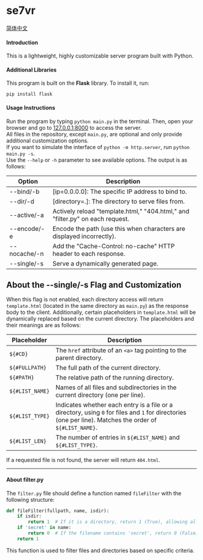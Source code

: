 
# se7vr
[简体中文](https://github.com/AIMAI3PIKUSERU/se7vr/blob/master/README_cn.md)
#### Introduction
This is a lightweight, highly customizable server program built with Python.

#### Additional Libraries
This program is built on the **Flask** library. To install it, run:

```shell
pip install flask
```

#### Usage Instructions

Run the program by typing `python main.py` in the terminal. Then, open your browser and go to [127.0.0.1:8000](http://127.0.0.1:8000) to access the server.  
All files in the repository, except `main.py`, are optional and only provide additional customization options.  
If you want to simulate the interface of `python -m http.server`, run `python main.py -s`.  
Use the `--help` or `-h` parameter to see available options. The output is as follows:

| Option      | Description |
|-------------|-------------|
| --bind/-b   | [ip=0.0.0.0]: The specific IP address to bind to. |
| --dir/-d    | [directory=.]: The directory to serve files from. |
| --active/-a | Actively reload "template.html," "404.html," and "filter.py" on each request. |
| --encode/-e | Encode the path (use this when characters are displayed incorrectly). |
| --nocache/-n| Add the "Cache-Control: no-cache" HTTP header to each response. |
| --single/-s | Serve a dynamically generated page. |

## About the --single/-s Flag and Customization

When this flag is not enabled, each directory access will return `template.html` (located in the same directory as `main.py`) as the response body to the client. Additionally, certain placeholders in `template.html` will be dynamically replaced based on the current directory. The placeholders and their meanings are as follows:

| Placeholder     | Description |
|-----------------|-------------|
| `${#CD}`        | The `href` attribute of an `<a>` tag pointing to the parent directory. |
| `${#FULLPATH}`  | The full path of the current directory. |
| `${#PATH}`      | The relative path of the running directory. |
| `${#LIST_NAME}` | Names of all files and subdirectories in the current directory (one per line). |
| `${#LIST_TYPE}` | Indicates whether each entry is a file or a directory, using `0` for files and `1` for directories (one per line). Matches the order of `${#LIST_NAME}`. |
| `${#LIST_LEN}`  | The number of entries in `${#LIST_NAME}` and `${#LIST_TYPE}`. |

If a requested file is not found, the server will return `404.html`.

---

#### About filter.py

The `filter.py` file should define a function named `fileFilter` with the following structure:

```python
def fileFilter(fullpath, name, isdir):
    if isdir:
        return 1  # If it is a directory, return 1 (True), allowing all directories.
    if 'secret' in name:
        return 0  # If the filename contains 'secret', return 0 (False), blocking this file.
    return 1
```

This function is used to filter files and directories based on specific criteria.
